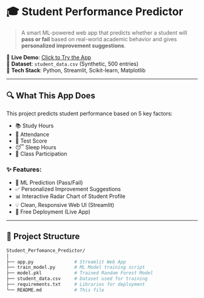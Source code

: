 # 🎓 Student Performance Predictor

> A smart ML-powered web app that predicts whether a student will **pass or fail** based on real-world academic behavior and gives **personalized improvement suggestions**.


📍 **Live Demo**: [Click to Try the App](https://student-performance-predictor-online.streamlit.app)  
📁 **Dataset**: `student_data.csv` (Synthetic, 500 entries)  
🧠 **Tech Stack**: Python, Streamlit, Scikit-learn, Matplotlib

---

## 🔍 What This App Does

This project predicts student performance based on 5 key factors:

- 📚 Study Hours  
- 🏫 Attendance  
- 📝 Test Score  
- 😴 Sleep Hours  
- 🙋 Class Participation

### ✨ Features:
- 🔮 ML Prediction (Pass/Fail)
- ✅ Personalized Improvement Suggestions
- 📊 Interactive Radar Chart of Student Profile
- 💡 Clean, Responsive Web UI (Streamlit)
- 🚀 Free Deployment (Live App)

---

## 📂 Project Structure

```bash
Student_Perfomance_Predictor/
│
├── app.py               # Streamlit Web App
├── train_model.py       # ML Model training script
├── model.pkl            # Trained Random Forest Model
├── student_data.csv     # Dataset used for training
├── requirements.txt     # Libraries for deployment
└── README.md            # This file
